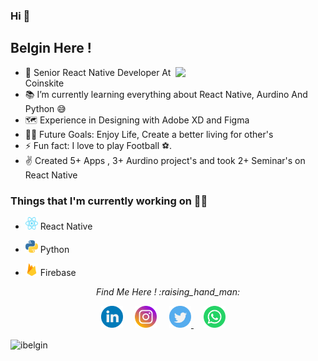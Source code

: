 
### Hi 👋

## Belgin Here !

<img align= "right" width= "240" src= "https://pa1.narvii.com/6580/8098c6e9207376889eeb0532d9f5a0723c4d73f5_hq.gif"/>

- 🙂 Senior React Native Developer At Coinskite
- 📚 I’m currently learning everything about React Native, Aurdino And Python 😅
- 🗺 Experience in Designing with Adobe XD and Figma  
- 💪🏼 Future Goals: Enjoy Life, Create a better living for other's 
- ⚡  Fun fact: I love to play Football ⚽️.
- ✌️ Created 5+ Apps , 3+ Aurdino project's and took 2+ Seminar's on React Native

### Things that I'm currently working on  👨‍💻 

 -  <img src="https://github.com/Belgin-Android/Belgin-Android/blob/master/Images/react.svg" alt="reactnative" width="20" height="20"/> React Native

 - <img src="https://github.com/Belgin-Android/Belgin-Android/blob/master/Images/Python-logo-notext.svg" alt="python" width="20" height="20"/> Python

 - <img src="https://github.com/Belgin-Android/Belgin-Android/blob/master/Images/firebase-icon.svg" alt="firebase" width="20" height="20"/> Firebase

<p align="center"> 
  <i>Find Me Here ! :raising_hand_man: </i>
</p>

<p align="center">
  <a href="https://www.linkedin.com/in/belgin-jarosh/"><img src="https://github.com/Belgin-Android/Belgin-Android/blob/master/Images/linkedin-round.svg" width="35px" alt="LinkedIn"></a> &nbsp; &nbsp;
  <a href="https://www.instagram.com/me.belgin/"><img src="https://github.com/Belgin-Android/Belgin-Android/blob/master/Images/instagram-round.svg" width="35px" alt="Instagram"></a> &nbsp; &nbsp;
  <a href="https://twitter.com/mebelgin"><img src="https://github.com/Belgin-Android/Belgin-Android/blob/master/Images/twitter-round.svg" width="35px" alt="Twitter">     </a> &nbsp; &nbsp;
  <a href="https://api.whatsapp.com/send?phone=+919042542868"><img src="https://github.com/Belgin-Android/Belgin-Android/blob/master/Images/whatsapp-round.svg" width="35px" alt="Whatsapp"></a> &nbsp; &nbsp;
</p>

<p><img align="center" src="https://github-readme-streak-stats.herokuapp.com/?user=ibelgin&theme=react" alt="ibelgin" /></p>
